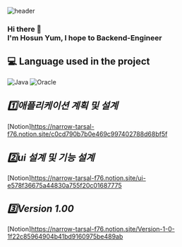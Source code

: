 ![header](https://capsule-render.vercel.app/api?type=Cylinder&color=fef5d4&height=300&section=header&text=Survey%20Project&fontSize=50&fontColor=4cde77&animation=twinkling)  
### Hi there 👋 </br>I'm Hosun Yum, I hope to Backend-Engineer

## 💻 Language used in the project
<img alt="Java" src ="https://img.shields.io/badge/Java-E34F26.svg?&style=for-the-badge&logo=Java&logoColor=white"/> <img alt="Oracle" src ="https://img.shields.io/badge/Oracle-1572B6.svg?&style=for-the-badge&logo=Oracle&logoColor=white"/>  



 
## ***1️⃣애플리케이션 계획 및 설계***  
[Notion]<https://narrow-tarsal-f76.notion.site/c0cd790b7b0e469c997402788d68bf5f>  
## ***2️⃣ui 설계 및 기능 설계***  
[Notion]<https://narrow-tarsal-f76.notion.site/ui-e578f36675a44830a755f20c01687775>

## ***3️⃣Version 1.00***  
[Notion]<https://narrow-tarsal-f76.notion.site/Version-1-0-1f22c85964904b41bd9160975be489ab>  


